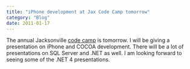 ```yaml
---
title: "iPhone development at Jax Code Camp tomorrow"
category: "Blog"
date: 2011-01-17
---
```



The annual Jacksonville [code camp](http://www.jaxcodecamp.com) is tomorrow. I will be giving a presentation on iPhone and COCOA development. There will be a lot of presentations on SQL Server and .NET as well. I am looking forward to seeing some of the .NET 4 presentations.